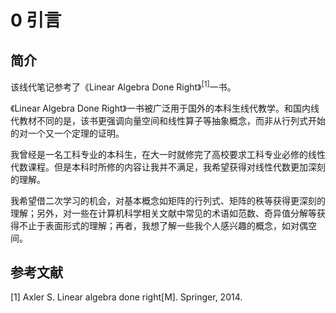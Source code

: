 # 0 引言

## 简介

该线代笔记参考了《Linear Algebra Done Right》<sup>[1]</sup>一书。

《Linear Algebra Done Right》一书被广泛用于国外的本科生线代教学。和国内线代教材不同的是，该书更强调向量空间和线性算子等抽象概念，而非从行列式开始的对一个又一个定理的证明。

我曾经是一名工科专业的本科生，在大一时就修完了高校要求工科专业必修的线性代数课程。但是本科时所修的内容让我并不满足，我希望获得对线性代数更加深刻的理解。

我希望借二次学习的机会，对基本概念如矩阵的行列式、矩阵的秩等获得更深刻的理解；另外，对一些在计算机科学相关文献中常见的术语如范数、奇异值分解等获得不止于表面形式的理解；再者，我想了解一些我个人感兴趣的概念，如对偶空间。

## 参考文献
[1] Axler S. Linear algebra done right[M]. Springer, 2014.